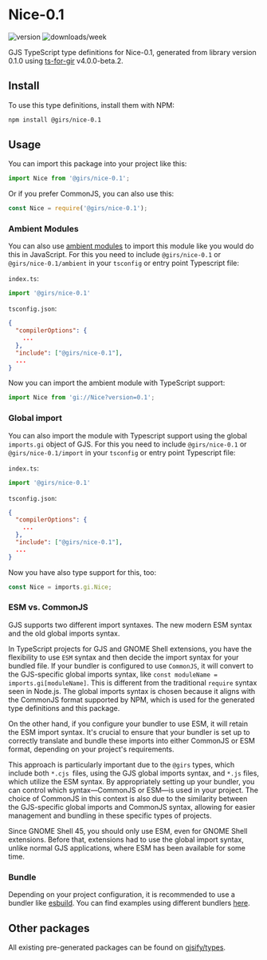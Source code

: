 
# Nice-0.1

![version](https://img.shields.io/npm/v/@girs/nice-0.1)
![downloads/week](https://img.shields.io/npm/dw/@girs/nice-0.1)


GJS TypeScript type definitions for Nice-0.1, generated from library version 0.1.0 using [ts-for-gir](https://github.com/gjsify/ts-for-gir) v4.0.0-beta.2.


## Install

To use this type definitions, install them with NPM:
```bash
npm install @girs/nice-0.1
```

## Usage

You can import this package into your project like this:
```ts
import Nice from '@girs/nice-0.1';
```

Or if you prefer CommonJS, you can also use this:
```ts
const Nice = require('@girs/nice-0.1');
```

### Ambient Modules

You can also use [ambient modules](https://github.com/gjsify/ts-for-gir/tree/main/packages/cli#ambient-modules) to import this module like you would do this in JavaScript.
For this you need to include `@girs/nice-0.1` or `@girs/nice-0.1/ambient` in your `tsconfig` or entry point Typescript file:

`index.ts`:
```ts
import '@girs/nice-0.1'
```

`tsconfig.json`:
```json
{
  "compilerOptions": {
    ...
  },
  "include": ["@girs/nice-0.1"],
  ...
}
```

Now you can import the ambient module with TypeScript support: 

```ts
import Nice from 'gi://Nice?version=0.1';
```

### Global import

You can also import the module with Typescript support using the global `imports.gi` object of GJS.
For this you need to include `@girs/nice-0.1` or `@girs/nice-0.1/import` in your `tsconfig` or entry point Typescript file:

`index.ts`:
```ts
import '@girs/nice-0.1'
```

`tsconfig.json`:
```json
{
  "compilerOptions": {
    ...
  },
  "include": ["@girs/nice-0.1"],
  ...
}
```

Now you have also type support for this, too:

```ts
const Nice = imports.gi.Nice;
```


### ESM vs. CommonJS

GJS supports two different import syntaxes. The new modern ESM syntax and the old global imports syntax.

In TypeScript projects for GJS and GNOME Shell extensions, you have the flexibility to use `ESM` syntax and then decide the import syntax for your bundled file. If your bundler is configured to use `CommonJS`, it will convert to the GJS-specific global imports syntax, like `const moduleName = imports.gi[moduleName]`. This is different from the traditional `require` syntax seen in Node.js. The global imports syntax is chosen because it aligns with the CommonJS format supported by NPM, which is used for the generated type definitions and this package.

On the other hand, if you configure your bundler to use ESM, it will retain the ESM import syntax. It's crucial to ensure that your bundler is set up to correctly translate and bundle these imports into either CommonJS or ESM format, depending on your project's requirements.

This approach is particularly important due to the `@girs` types, which include both `*.cjs `files, using the GJS global imports syntax, and `*.js` files, which utilize the ESM syntax. By appropriately setting up your bundler, you can control which syntax—CommonJS or ESM—is used in your project. The choice of CommonJS in this context is also due to the similarity between the GJS-specific global imports and CommonJS syntax, allowing for easier management and bundling in these specific types of projects.

Since GNOME Shell 45, you should only use ESM, even for GNOME Shell extensions. Before that, extensions had to use the global import syntax, unlike normal GJS applications, where ESM has been available for some time.

### Bundle

Depending on your project configuration, it is recommended to use a bundler like [esbuild](https://esbuild.github.io/). You can find examples using different bundlers [here](https://github.com/gjsify/ts-for-gir/tree/main/examples).

## Other packages

All existing pre-generated packages can be found on [gjsify/types](https://github.com/gjsify/types).

